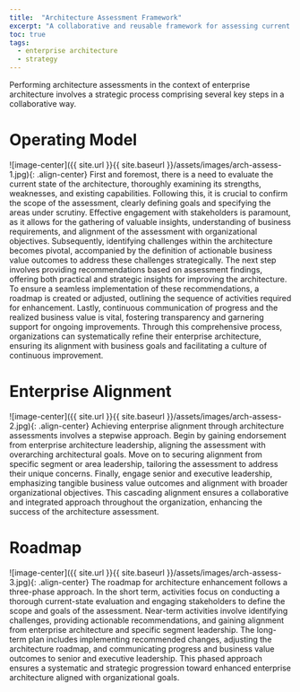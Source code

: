 ```yaml
---
title:  "Architecture Assessment Framework"
excerpt: "A collaborative and reusable framework for assessing current state architectures, identifying challenges, and providing recommendations."
toc: true
tags:
  - enterprise architecture
  - strategy
---
```

Performing architecture assessments in the context of enterprise architecture involves a strategic process comprising several key steps in a collaborative way.

# Operating Model
![image-center]({{ site.url }}{{ site.baseurl }}/assets/images/arch-assess-1.jpg){: .align-center}
First and foremost, there is a need to evaluate the current state of the architecture, thoroughly examining its strengths, weaknesses, and existing capabilities. Following this, it is crucial to confirm the scope of the assessment, clearly defining goals and specifying the areas under scrutiny. Effective engagement with stakeholders is paramount, as it allows for the gathering of valuable insights, understanding of business requirements, and alignment of the assessment with organizational objectives. Subsequently, identifying challenges within the architecture becomes pivotal, accompanied by the definition of actionable business value outcomes to address these challenges strategically. The next step involves providing recommendations based on assessment findings, offering both practical and strategic insights for improving the architecture. To ensure a seamless implementation of these recommendations, a roadmap is created or adjusted, outlining the sequence of activities required for enhancement. Lastly, continuous communication of progress and the realized business value is vital, fostering transparency and garnering support for ongoing improvements. Through this comprehensive process, organizations can systematically refine their enterprise architecture, ensuring its alignment with business goals and facilitating a culture of continuous improvement.

# Enterprise Alignment
![image-center]({{ site.url }}{{ site.baseurl }}/assets/images/arch-assess-2.jpg){: .align-center}
Achieving enterprise alignment through architecture assessments involves a stepwise approach. Begin by gaining endorsement from enterprise architecture leadership, aligning the assessment with overarching architectural goals. Move on to securing alignment from specific segment or area leadership, tailoring the assessment to address their unique concerns. Finally, engage senior and executive leadership, emphasizing tangible business value outcomes and alignment with broader organizational objectives. This cascading alignment ensures a collaborative and integrated approach throughout the organization, enhancing the success of the architecture assessment.

# Roadmap
![image-center]({{ site.url }}{{ site.baseurl }}/assets/images/arch-assess-3.jpg){: .align-center}
The roadmap for architecture enhancement follows a three-phase approach. In the short term, activities focus on conducting a thorough current-state evaluation and engaging stakeholders to define the scope and goals of the assessment. Near-term activities involve identifying challenges, providing actionable recommendations, and gaining alignment from enterprise architecture and specific segment leadership. The long-term plan includes implementing recommended changes, adjusting the architecture roadmap, and communicating progress and business value outcomes to senior and executive leadership. This phased approach ensures a systematic and strategic progression toward enhanced enterprise architecture aligned with organizational goals.
